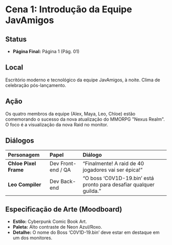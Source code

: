 # Cena 1: Introdução da Equipe JavAmigos

## Status
* **Página Final:** Página 1 (Pág. 01)

## Local
Escritório moderno e tecnológico da equipe JavAmigos, à noite. Clima de celebração pós-lançamento.

## Ação
Os quatro membros da equipe (Alex, Maya, Leo, Chloe) estão comemorando o sucesso da nova atualização do MMORPG "Nexus Realm". O foco é a visualização da nova Raid no monitor.

## Diálogos
| Personagem | Papel | Diálogo |
| :--- | :--- | :--- |
| **Chloe Pixel Frame** | Dev Front-end / QA | “Finalmente! A raid de 40 jogadores vai ser épica!” |
| **Leo Compiler** | Dev Back-end | “O boss ‘C0V1D-19.bin’ está pronto para desafiar qualquer guilda.” |

## Especificação de Arte (Moodboard)
* **Estilo:** Cyberpunk Comic Book Art.
* **Paleta:** Alto contraste de Neon Azul/Roxo.
* **Detalhe:** O nome do Boss ‘C0V1D-19.bin’ deve estar em destaque em um dos monitores.
